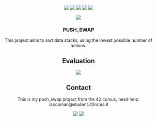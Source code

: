 <p align="center">
  <img src="https://img.shields.io/github/contributors/raccoman/push_swap?style=for-the-badge"/>
  <img src="https://img.shields.io/github/forks/raccoman/push_swap?style=for-the-badge"/>
  <img src="https://img.shields.io/github/stars/raccoman/push_swap?style=for-the-badge"/>
  <img src="https://img.shields.io/github/issues/raccoman/push_swap?style=for-the-badge"/>
  <img src="https://img.shields.io/github/license/raccoman/push_swap?style=for-the-badge"/>
</p>

<p align="center">
  <img src="https://badge42.vercel.app/api/v2/cl0z8sbuu001509jthfclxpdu/stats?cursusId=21&coalitionId=125"/>
</p>
<h3 align="center">
  PUSH_SWAP
</h3>
<p align="center">
  This project aims to sort data stacks, using the lowest possible number of actions.
</p>

<h2 align="center">
  Evaluation
</h2>
<p align="center">
  <img src="https://badge42.vercel.app/api/v2/cl0z8sbuu001509jthfclxpdu/project/2094619"/>
</p>

<h2 align="center">
  Contact
</h2>
<p align="center">
  This is my push_swap project from the 42 cursus, need help: raccoman@student.42roma.it
</p>

<p align="center">
    <img src="https://forthebadge.com/images/badges/made-with-c.svg"/>
    <img src="https://forthebadge.com/images/badges/not-a-bug-a-feature.svg"/>
</p>
